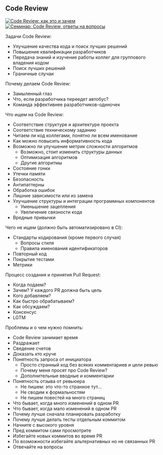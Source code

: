 ## Code Review

[![Code Review: как это и зачем](https://img.youtube.com/vi/EKL6NiIQ6ZU/0.jpg)](https://www.youtube.com/watch?v=EKL6NiIQ6ZU)
[![Семинар: Code Review, ответы на вопросы](https://img.youtube.com/vi/AgH4OAKbmkM/0.jpg)](https://www.youtube.com/watch?v=AgH4OAKbmkM)

Задачи Code Review:

- Улучшение качества кода и поиск лучших решений
- Повышение квалификации разработчиков
- Передача знаний и изучение работы коллег для группового владения кодом
- Поиск лучших решений
- Граничные случаи

Почему делаем Code Review:

- Замыленный глаз
- Что, если разработчика переедет автобус?
- Команда эффективнее разработчиков-одиночек

Что ищем на Code Review:

- Соответствие структуре и архитектуре проекта
- Соответствие техническому заданию
- Читаем ли код коллегами, понятно ли всем именование
- Как можно повысить информативность кода
- Возможно ли улучшение метрик сложности алгоритмов
  - Возможно, стоит изменить структуры данных
  - Оптимизация алгоритмов
  - Другие алгоритмы
- Состояние гонки
- Утечки памяти
- Безопасность
- Антипаттерны
- Обработка ошибок
- Лишние зависимости или из замена
- Улучшение структуры и интеграции программных компонентов
  - Уменьшение зацепления
  - Увеличение связности кода
- Вредные привычки

Чего не ищем (должно быть автоматизировано в CI):

- Стандарты кодирования (кроме первого случая)
  - Вопросы стиля
  - Правила именования идентификаторов
- Повторный код
- Покрытие тестами
- Метрики

Процесс создания и принятия Pull Request:

- Когда подаем?
- Зачем? У каждого PR должна быть цель
- Кого добавляем?
- Как быстро обрабатываем?
- Как обсуждаем?
- Консенсус
- LGTM

Проблемы и о чем нужно помнить:

- Code Review занимает время
- Раздражает
- Сведение счетов
- Доказать кто круче
- Понятность запроса от инициатора
  - Просто странный код без всяких комментариев и цели ревью
  - Почему меня просят про Code Review?
  - Дополнительные вводные и комментарии
- Понятность отзыва от ревьюера
  - Не пишем: это что-то странное тут...
  - Не сводим к формальностям
  - Не пишем повестей на много страниц
- Что бывает, когда много изменений в одном PR
- Что бывает, когда мало изменений в одном PR
- Почему лучше сначала планировать разработку
- Почему лучше делать тесты отдельным коммитом
- Начните с высокого уровня
- Пред коммитом сами просмотрите
- Избегайте новых коммитов во время PR
- По возможности избегайте альтернативных но не связанных PR
- Отвечайте на вопросы
